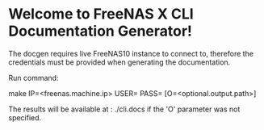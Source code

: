 # Welcome to FreeNAS X CLI Documentation Generator!

The docgen requires live FreeNAS10 instance to connect to, therefore the credentials must be provided when generating
the documentation.

Run command:

make IP=<freenas.machine.ip> USER=<username> PASS=<password> [O=<optional.output.path>]

The results will be available at : ./cli.docs if the 'O' parameter was not specified.
